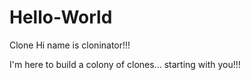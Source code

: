 # Hello-World
Clone
Hi name is cloninator!!!

I'm here to build a colony of clones... starting with you!!!
